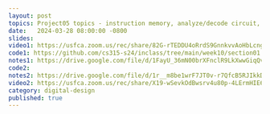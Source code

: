 ```yaml
---
layout: post
topics: Project05 topics - instruction memory, analyze/decode circuit, counter logic
date:   2024-03-28 08:00:00 -0800
slides: 
video1: https://usfca.zoom.us/rec/share/82G-rTEDDU4oRrdS9GnnkvvAoHbLcngAWjREdYt-ILPUBCird2XgNwBo97y5mbI_.VcBE-MaQ1-vPUREa
code1: https://github.com/cs315-s24/inclass/tree/main/week10/section01
notes1: https://drive.google.com/file/d/1FayU_36mN00brXFnclR9LkXwwGiqQvk3/view?usp=drive_link
code2: 
notes2: https://drive.google.com/file/d/1r__m8be1wrF7JT0v-r7QfcB5RJIkkD9r/view?usp=drive_link
video2: https://usfca.zoom.us/rec/share/X19-wSevkOdBwsrv4u80p-4LErmHIE6jEW9UJc4icZFa8L_FSft89n31xLJuOxr6._IXVp2X6eNymTL4Y
category: digital-design
published: true
---
```

